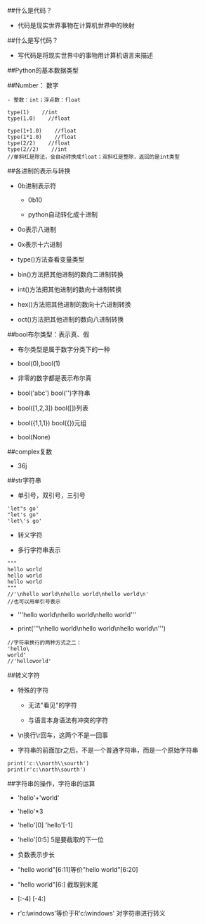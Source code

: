 ##什么是代码？

- 代码是现实世界事物在计算机世界中的映射




##什么是写代码？

- 写代码是将现实世界中的事物用计算机语言来描述





##Python的基本数据类型

##Number： 数字

    - 整数：int；浮点数：float


```
type(1)    //int
type(1.0)    //float

type(1+1.0)    //float
type(1*1.0)    //float
type(2/2)    //float
type(2//2)    //int
//单斜杠是除法，会自动转换成float；双斜杠是整除，返回的是int类型
```




##各进制的表示与转换

- 0b进制表示符

    - 0b10
    
    - python自动转化成十进制
    
- 0o表示八进制

- 0x表示十六进制


- type()方法查看变量类型

- bin()方法把其他进制的数向二进制转换

- int()方法把其他进制的数向十进制转换

- hex()方法把其他进制的数向十六进制转换

- oct()方法把其他进制的数向八进制转换





##bool布尔类型：表示真、假

- 布尔类型是属于数字分类下的一种

- bool(0),bool(1)

- 非零的数字都是表示布尔真

- bool('abc')    bool('')字符串

- bool([1,2,3])    bool([])列表

- bool({1,1,1})    bool({})元组

- bool(None)




##complex复数

- 36j





##str字符串

- 单引号，双引号，三引号

```
'let"s go'
"let's go"
'let\'s go'
```

- 转义字符

- 多行字符串表示

```
"""
hello world
hello world
hello world
"""
//'\nhello world\nhello world\nhello world\n'
//也可以用单引号表示
```

- '''hello world\nhello world\nhello world'''

- print('''\nhello world\nhello world\nhello world\n''')

```
//字符串换行的两种方式之二：
'hello\
world'
//'helloworld'
```



##转义字符

- 特殊的字符

    - 无法"看见"的字符
    
    - 与语言本身语法有冲突的字符
    
- \n换行\r回车，这两个不是一回事

- 字符串的前面加r之后，不是一个普通字符串，而是一个原始字符串

```
print('c:\\north\\sourth')
print(r'c:\north\sourth')
```



##字符串的操作，字符串的运算

- 'hello'+'world'

- 'hello'*3

- 'hello'[0]    'hello'[-1]

- 'hello'[0:5]    5是要截取的下一位

- 负数表示步长

- "hello world"[6:11]等价"hello world"[6:20]

- "hello world"[6:]    截取到末尾

- [:-4]    [-4:]

- r'c:\windows'等价于R'c:\windows'    对字符串进行转义






